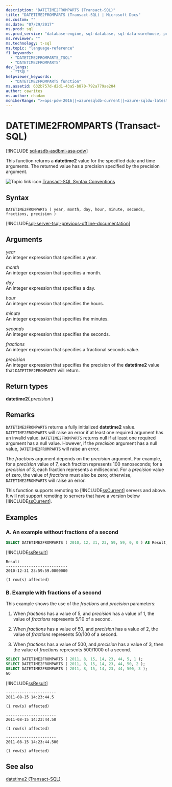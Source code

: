```yaml
---
description: "DATETIME2FROMPARTS (Transact-SQL)"
title: "DATETIME2FROMPARTS (Transact-SQL) | Microsoft Docs"
ms.custom: ""
ms.date: "07/29/2017"
ms.prod: sql
ms.prod_service: "database-engine, sql-database, sql-data-warehouse, pdw"
ms.reviewer: ""
ms.technology: t-sql
ms.topic: "language-reference"
f1_keywords: 
  - "DATETIME2FROMPARTS_TSQL"
  - "DATETIME2FROMPARTS"
dev_langs: 
  - "TSQL"
helpviewer_keywords: 
  - "DATETIME2FROMPARTS function"
ms.assetid: 632b757d-d2d1-43a5-b870-792a779ae204
author: cawrites
ms.author: chadam
monikerRange: ">=aps-pdw-2016||=azuresqldb-current||=azure-sqldw-latest||>=sql-server-2016||>=sql-server-linux-2017||=azuresqldb-mi-current"
---
```

# DATETIME2FROMPARTS (Transact-SQL)
[!INCLUDE [sql-asdb-asdbmi-asa-pdw](../../includes/applies-to-version/sql-asdb-asdbmi-asa-pdw.md)]

This function returns a **datetime2** value for the specified date and time arguments. The returned value has a precision specified by the precision argument.
  
![Topic link icon](../../database-engine/configure-windows/media/topic-link.gif "Topic link icon") [Transact-SQL Syntax Conventions](../../t-sql/language-elements/transact-sql-syntax-conventions-transact-sql.md)
  
## Syntax  
  
```syntaxsql
DATETIME2FROMPARTS ( year, month, day, hour, minute, seconds, fractions, precision )  
```  
  
[!INCLUDE[sql-server-tsql-previous-offline-documentation](../../includes/sql-server-tsql-previous-offline-documentation.md)]

## Arguments
*year*  
An integer expression that specifies a year.
  
*month*  
An integer expression that specifies a month.
  
*day*  
An integer expression that specifies a day.
  
*hour*  
An integer expression that specifies the hours.
  
*minute*  
An integer expression that specifies the minutes.
  
*seconds*  
An integer expression that specifies the seconds.
  
*fractions*  
An integer expression that specifies a fractional seconds value.
  
*precision*  
An integer expression that specifies the precision of the **datetime2** value that `DATETIME2FROMPARTS` will return.
  
## Return types
**datetime2(** *precision* **)**
  
## Remarks  
`DATETIME2FROMPARTS` returns a fully initialized **datetime2** value. `DATETIME2FROMPARTS` will raise an error if at least one required argument has an invalid value. `DATETIME2FROMPARTS` returns null if at least one required argument has a null value. However, if the *precision* argument has a null value, `DATETIME2FROMPARTS` will raise an error.

The *fractions* argument depends on the *precision* argument. For example, for a *precision* value of 7, each fraction represents 100 nanoseconds; for a *precision* of 3, each fraction represents a millisecond. For a *precision* value of zero, the value of *fractions* must also be zero; otherwise, `DATETIME2FROMPARTS` will raise an error.
  
This function supports remoting to [!INCLUDE[ssCurrent](../../includes/sscurrent-md.md)] servers and above. It will not support remoting to servers that have a version below [!INCLUDE[ssCurrent](../../includes/sscurrent-md.md)].
  
## Examples  
  
### A. An example without fractions of a second  
  
```sql
SELECT DATETIME2FROMPARTS ( 2010, 12, 31, 23, 59, 59, 0, 0 ) AS Result;  
```  
  
[!INCLUDE[ssResult](../../includes/ssresult-md.md)]
  
```
Result  
---------------------------  
2010-12-31 23:59:59.0000000  
  
(1 row(s) affected)  
```  
  
### B. Example with fractions of a second  
This example shows the use of the *fractions* and *precision* parameters:
  
1.  When *fractions* has a value of 5, and *precision* has a value of 1, the value of *fractions* represents 5/10 of a second.  
  
2.  When *fractions* has a value of 50, and *precision* has a value of 2, the value of *fractions* represents 50/100 of a second.  
  
3.  When *fractions* has a value of 500, and *precision* has a value of 3, then the value of *fractions* represents 500/1000 of a second.  
  
```sql
SELECT DATETIME2FROMPARTS ( 2011, 8, 15, 14, 23, 44, 5, 1 );  
SELECT DATETIME2FROMPARTS ( 2011, 8, 15, 14, 23, 44, 50, 2 );  
SELECT DATETIME2FROMPARTS ( 2011, 8, 15, 14, 23, 44, 500, 3 );  
GO  
```  
  
[!INCLUDE[ssResult](../../includes/ssresult-md.md)]
  
```
----------------------  
2011-08-15 14:23:44.5  
  
(1 row(s) affected)  
  
----------------------  
2011-08-15 14:23:44.50  
  
(1 row(s) affected)  
  
----------------------  
2011-08-15 14:23:44.500  
  
(1 row(s) affected)  
```  
  
## See also
[datetime2 &#40;Transact-SQL&#41;](../../t-sql/data-types/datetime2-transact-sql.md)
  
  

